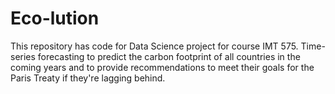 # Eco-lution
This repository has code for Data Science project for course IMT 575. Time-series forecasting to predict the carbon footprint of all countries in the coming years and to provide recommendations to meet their goals for the Paris Treaty if they're lagging behind.

